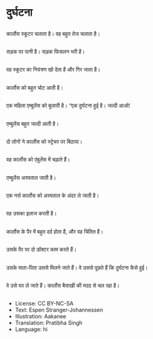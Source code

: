 # दुर्घटना

##
कार्लोस स्कूटर चलाता है। वह बहुत तेज चलाता है।

##
सड़क पर पानी है। सड़क फिसलन भरी है।

##
वह स्कूटर का नियंत्रण खो देता है और गिर जाता है।

##
कार्लोस को बहुत चोट आती है।

##
एक महिला एम्बुलेंस को बुलाती है। “एक दुर्घटना हुई है। जल्दी आओ!

##
एम्बुलेंस बहुत जल्दी आती है।

##
दो लोगों ने कार्लोस को स्ट्रेचर पर बिठाया।

##
वह कार्लोस को एंबुलेंस में चढ़ाते हैं।

##
एम्बुलेंस अस्पताल जाती है।

##
एक नर्स कार्लोस को अस्पताल के अंदर ले जाती है।

##
वह उसका इलाज करती है।

##
कार्लोस के पैर में बहुत दर्द होता है, और वह चिंतित है।

##
उसके पैर पर दो डॉक्टर काम करते हैं।

##
उसके माता-पिता उससे मिलने जाते हैं। वे उससे पूछते हैं कि दुर्घटना कैसे हुई।

##
वे उसे घर ले जाते हैं। कार्लोस बैसाखी की मदद से चल रहा है।

##
* License: CC BY-NC-SA
* Text: Espen Stranger-Johannessen
* Illustration: Aakanee
* Translation: Pratibha Singh
* Language: hi
